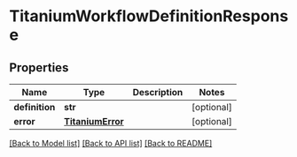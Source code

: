 # TitaniumWorkflowDefinitionResponse


## Properties
Name | Type | Description | Notes
------------ | ------------- | ------------- | -------------
**definition** | **str** |  | [optional] 
**error** | [**TitaniumError**](TitaniumError.md) |  | [optional] 

[[Back to Model list]](../README.md#documentation-for-models) [[Back to API list]](../README.md#documentation-for-api-endpoints) [[Back to README]](../README.md)


